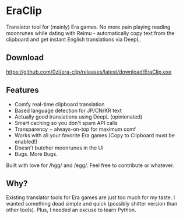 # EraClip

Translator tool for (mainly) Era games. No more pain playing reading moonrunes while dating with Reimu - automatically copy text from the clipboard and get instant English translations via DeepL.

## Download
https://github.com/0zl/era-clip/releases/latest/download/EraClip.exe

## Features

- Comfy real-time clipboard translation
- Based language detection for JP/CN/KR text
- Actually good translations using DeepL (opinionated)
- Smart caching so you don't spam API calls
- Transparency + always-on-top for maximum comf
- Works with all your favorite Era games (Copy to Clipboard must be enabled!)
- Doesn't butcher moonrunes in the UI
- Bugs. More Bugs.

Built with love for /hgg/ and /egg/. Feel free to contribute or whatever.

## Why?

Existing translator tools for Era games are just too much for my taste. I wanted something dead simple and quick (possibly shitter version than other tools). Plus, I needed an excuse to learn Python.

